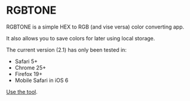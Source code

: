 # RGBTONE

RGBTONE is a simple HEX to RGB (and vise versa) color converting app.

It also allows you to save colors for later using local storage.

The current version (2.1) has only been tested in:

- Safari 5+
- Chrome 25+
- Firefox 19+
- Mobile Safari in iOS 6

[Use the tool](http://rgbtone.com).